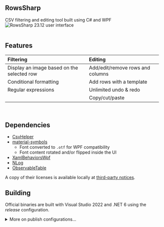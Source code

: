 ## RowsSharp
CSV filtering and editing tool built using C# and WPF
![RowsSharp 23.12 user interface](https://github.com/haruki-taka8/rowsSharp/assets/77907336/2e85de01-4c4f-457f-990a-97763e272fff)
<br><br>

## Features

| Filtering | Editing |
|:----------|:--------|
| Display an image based on the selected row | Add/edit/remove rows and columns |
| Conditional formatting | Add rows with a template |
| Regular expressions | Unlimited undo & redo |
|| Copy/cut/paste |
<br>

## Dependencies
* [CsvHelper](https://joshclose.github.io/CsvHelper/)
* [material-symbols](https://github.com/marella/material-symbols/)
	* Font converted to `.otf` for WPF compatibility
	* Font content rotated and/or flipped inside the UI
* [XamlBehaviorsWpf](https://github.com/microsoft/XamlBehaviorsWpf)
* [NLog](https://nlog-project.org/)
* [ObservableTable](https://github.com/haruki-taka8/ObservableTable)

A copy of their licenses is available locally at [third-party notices](THIRD-PARTY-NOTICES).
<br>

## Building
Official binaries are built with Visual Studio 2022 and .NET 6 using the _release_ configuration.

<details>
	<summary>More on publish configurations...</summary>

| Item | Configuration |
|------|---------------|
| Configuration | Release, Any CPU |
| Target Framework | net6.0-windows |
| Deployment Mode | Framework-dependent |
| Target Runtime | win-x64 |
| Single File | True |
| ReadyToRun | False |

</details>
